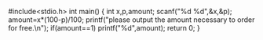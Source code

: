 #include<stdio.h>
int main()
{
  int x,p,amount;
  scanf("%d %d",&x,&p);
  amount=x*(100-p)/100;
  printf("please output the amount necessary to order for free.\n");
  if(amount==1)
    printf("%d",amount);
  return 0;
  }
 
